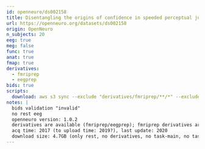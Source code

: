 ```yaml
---
id: openneuro/ds002158
title: Disentangling the origins of confidence in speeded perceptual judgments through multimodal imaging
url: https://openneuro.org/datasets/ds002158
origin: OpenNeuro
n_subjects: 20
eeg: true
meg: false
func: true
anat: true
fmap: true
derivatives:
  - fmriprep
  - eegprep
bids: true
scripts:
  download: aws s3 sync --exclude "derivatives/fmriprep/**/*" --exclude "*task-main*" --no-sign-request s3://openneuro.org/ds002158 ds002158/
notes: |
  bids validation "invalid"
  no rest eeg
  openneuro version: 1.0.2
  derivatives are available (fmriprep/eegprep); fmriprep derivatives are raw nii (large files)
  acq time: 2017 (to upload time: 2019?), last update: 2020
  download size: 4.7GB (only rest, no derivatives, no task-main, no task-eeg)
---
```


#
